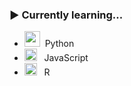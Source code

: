 ### ▶️ Currently learning...
<ul>
  <li>
    <img style="height: 25px;" src="https://cdn.jsdelivr.net/gh/devicons/devicon/icons/python/python-original.svg">&nbsp;&nbsp;Python
  </li>
  <li>
    <img style="height: 20px;" src="https://cdn.jsdelivr.net/gh/devicons/devicon/icons/javascript/javascript-original.svg">&nbsp;&nbsp;&nbsp;JavaScript
  </li>
  <li>
    <img style="height: 20px;" src="https://cdn.jsdelivr.net/gh/devicons/devicon/icons/r/r-original.svg">&nbsp;&nbsp;&nbsp;R
  </li>
</ul>

<!-- https://devicon.dev/ -->
